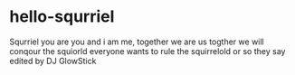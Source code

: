 # hello-squrriel
Squrriel
you are you and i am me, together we are us
togther we will conqour the squiorld
everyone wants to rule the squirrelold
or so they say
edited by DJ GlowStick